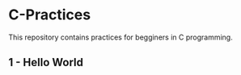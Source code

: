 # C-Practices
This repository contains practices for begginers in C programming.

## 1 - Hello World
